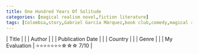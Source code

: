 ```yaml
---
title: One Hundred Years Of Solitude
categories: [magical realism novel,fiction literature]
tags: [Colombia,story,Gabriel García Márquez,book club,comedy,magical realism,Soroush Rohbakhsh’s suggestion]
---
```


| Title |  |
| Author |  |
| Publication Date |   |
| Country |  |
| Genre |   |
| My Evaluation | ⭐⭐⭐⭐⭐⭐⭐☆☆☆ 7/10  |
        